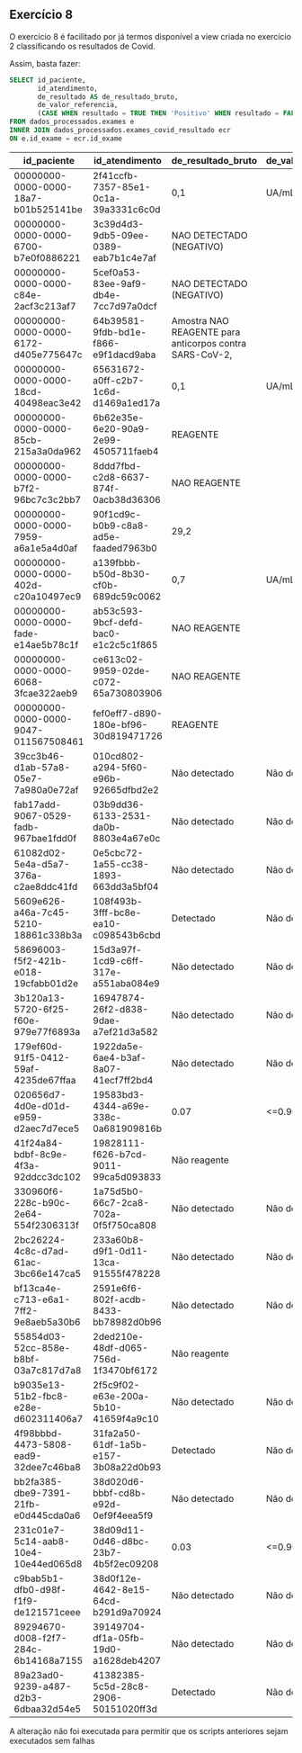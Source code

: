 ## Exercício 8

O exercício 8 é facilitado por já termos disponível a view criada no
exercício 2 classificando os resultados de Covid.

Assim, basta fazer:

``` sql
SELECT id_paciente,
       id_atendimento,
       de_resultado AS de_resultado_bruto,
       de_valor_referencia,
       (CASE WHEN resultado = TRUE THEN 'Positivo' WHEN resultado = FALSE THEN 'Negativo' ELSE NULL END) AS de_resultado
FROM dados_processados.exames e
INNER JOIN dados_processados.exames_covid_resultado ecr
ON e.id_exame = ecr.id_exame
```

id_paciente                         |id_atendimento                      |de_resultado_bruto                                                                                                                                                                                                                                             |de_valor_referencia|de_resultado|
------------------------------------|------------------------------------|---------------------------------------------------------------------------------------------------------------------------------------------------------------------------------------------------------------------------------------------------------------|-------------------|------------|
00000000-0000-0000-18a7-b01b525141be|2f41ccfb-7357-85e1-0c1a-39a3331c6c0d|0,1                                                                                                                                                                                                                                                            |UA/mL              |            |
00000000-0000-0000-6700-b7e0f0886221|3c39d4d3-9db5-09ee-0389-eab7b1c4e7af|NAO DETECTADO (NEGATIVO)                                                                                                                                                                                                                                       |                   |Negativo    |
00000000-0000-0000-c84e-2acf3c213af7|5cef0a53-83ee-9af9-db4e-7cc7d97a0dcf|NAO DETECTADO (NEGATIVO)                                                                                                                                                                                                                                       |                   |Negativo    |
00000000-0000-0000-6172-d405e775647c|64b39581-9fdb-bd1e-f866-e9f1dacd9aba|Amostra NAO REAGENTE para anticorpos contra SARS-CoV-2,                                                                                                                                                                                                        |                   |Negativo    |
00000000-0000-0000-18cd-40498eac3e42|65631672-a0ff-c2b7-1c6d-d1469a1ed17a|0,1                                                                                                                                                                                                                                                            |UA/mL              |            |
00000000-0000-0000-85cb-215a3a0da962|6b62e35e-6e20-90a9-2e99-4505711faeb4|REAGENTE                                                                                                                                                                                                                                                       |                   |Positivo    |
00000000-0000-0000-b7f2-96bc7c3c2bb7|8ddd7fbd-c2d8-6637-874f-0acb38d36306|NAO REAGENTE                                                                                                                                                                                                                                                   |                   |Negativo    |
00000000-0000-0000-7959-a6a1e5a4d0af|90f1cd9c-b0b9-c8a8-ad5e-faaded7963b0|29,2                                                                                                                                                                                                                                                           |                   |            |
00000000-0000-0000-402d-c20a10497ec9|a139fbbb-b50d-8b30-cf0b-689dc59c0062|0,7                                                                                                                                                                                                                                                            |UA/mL              |            |
00000000-0000-0000-fade-e14ae5b78c1f|ab53c593-9bcf-defd-bac0-e1c2c5c1f865|NAO REAGENTE                                                                                                                                                                                                                                                   |                   |Negativo    |
00000000-0000-0000-6068-3fcae322aeb9|ce613c02-9959-02de-c072-65a730803906|NAO REAGENTE                                                                                                                                                                                                                                                   |                   |Negativo    |
00000000-0000-0000-9047-011567508461|fef0eff7-d890-180e-bf96-30d819471726|REAGENTE                                                                                                                                                                                                                                                       |                   |Positivo    |
39cc3b46-d1ab-57a8-05e7-7a980a0e72af|010cd802-a294-5f60-e96b-92665dfbd2e2|Não detectado                                                                                                                                                                                                                                                  |Não detectado      |Negativo    |
fab17add-9067-0529-fadb-967bae1fdd0f|03b9dd36-6133-2531-da0b-8803e4a67e0c|Não detectado                                                                                                                                                                                                                                                  |Não detectado      |Negativo    |
61082d02-5e4a-d5a7-376a-c2ae8ddc41fd|0e5cbc72-1a55-cc38-1893-663dd3a5bf04|Não detectado                                                                                                                                                                                                                                                  |Não detectado      |Negativo    |
5609e626-a46a-7c45-5210-18861c338b3a|108f493b-3fff-bc8e-ea10-c098543b6cbd|Detectado                                                                                                                                                                                                                                                      |Não detectado      |Positivo    |
58696003-f5f2-421b-e018-19cfabb01d2e|15d3a97f-1cd9-c6ff-317e-a551aba084e9|Não detectado                                                                                                                                                                                                                                                  |Não detectado      |Negativo    |
3b120a13-5720-6f25-f60e-979e77f6893a|16947874-26f2-d838-9dae-a7ef21d3a582|Não detectado                                                                                                                                                                                                                                                  |Não detectado      |Negativo    |
179ef60d-91f5-0412-59af-4235de67ffaa|1922da5e-6ae4-b3af-8a07-41ecf7ff2bd4|Não detectado                                                                                                                                                                                                                                                  |Não detectado      |Negativo    |
020656d7-4d0e-d01d-e959-d2aec7d7ece5|19583bd3-4344-a69e-338c-0a681909816b|0.07                                                                                                                                                                                                                                                           |<=0.90             |Negativo    |
41f24a84-bdbf-8c9e-4f3a-92ddcc3dc102|19828111-f626-b7cd-9011-99ca5d093833|Não reagente                                                                                                                                                                                                                                                   |                   |Negativo    |
330960f6-228c-b90c-2e64-554f2306313f|1a75d5b0-66c7-2ca8-702a-0f5f750ca808|Não detectado                                                                                                                                                                                                                                                  |Não detectado      |Negativo    |
2bc26224-4c8c-d7ad-61ac-3bc66e147ca5|233a60b8-d9f1-0d11-13ca-91555f478228|Não detectado                                                                                                                                                                                                                                                  |Não detectado      |Negativo    |
bf13ca4e-c713-e6a1-7ff2-9e8aeb5a30b6|2591e6f6-802f-acdb-8433-bb78982d0b96|Não detectado                                                                                                                                                                                                                                                  |Não detectado      |Negativo    |
55854d03-52cc-858e-b8bf-03a7c817d7a8|2ded210e-48df-d065-756d-1f3470bf6172|Não reagente                                                                                                                                                                                                                                                   |                   |Negativo    |
b9035e13-51b2-fbc8-e28e-d602311406a7|2f5c9f02-e63e-200a-5b10-41659f4a9c10|Não detectado                                                                                                                                                                                                                                                  |Não detectado      |Negativo    |
4f98bbbd-4473-5808-ead9-32dee7c46ba8|31fa2a50-61df-1a5b-e157-3b08a22d0b93|Detectado                                                                                                                                                                                                                                                      |Não detectado      |Positivo    |
bb2fa385-dbe9-7391-21fb-e0d445cda0a6|38d020d6-bbbf-cd8b-e92d-0ef9f4eea5f9|Não detectado                                                                                                                                                                                                                                                  |Não detectado      |Negativo    |
231c01e7-5c14-aab8-10e4-10e44ed065d8|38d09d11-0d46-d8bc-23b7-4b5f2ec09208|0.03                                                                                                                                                                                                                                                           |<=0.90             |Negativo    |
c9bab5b1-dfb0-d98f-f1f9-de121571ceee|38d0f12e-4642-8e15-64cd-b291d9a70924|Não detectado                                                                                                                                                                                                                                                  |Não detectado      |Negativo    |
89294670-d008-f2f7-284c-6b14168a7155|39149704-df1a-05fb-19d0-a1628deb4207|Não detectado                                                                                                                                                                                                                                                  |Não detectado      |Negativo    |
89a23ad0-9239-a487-d2b3-6dbaa32d54e5|41382385-5c5d-28c8-2906-50151020ff3d|Detectado                                                                                                                                                                                                                                                      |Não detectado      |Positivo    |

A alteração não foi executada para permitir que os scripts anteriores sejam executados sem falhas
